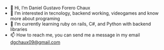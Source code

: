 - 👋 Hi, I’m Daniel Gustavo Forero Chaux
- 👀 I’m interested in tecnology, backend working, videogames and know more about programing
- 🌱 I’m currently learning ruby on rails, C#, and Python with backend libraries
- 📫 How to reach me, you can send me a message in my email dgchaux09@gmail.com

<!---
dgchaux/dgchaux is a ✨ special ✨ repository because its `README.md` (this file) appears on your GitHub profile.
You can click the Preview link to take a look at your changes.
--->
